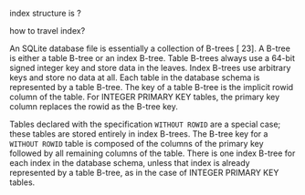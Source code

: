 index structure is ?

how to travel index?

An SQLite database file is essentially a collection of B-trees [ 23]. A B-tree is either a table
B-tree or an index B-tree. Table B-trees always use a 64-bit signed
integer key and store data in the leaves. Index B-trees use arbitrary
keys and store no data at all. Each table in the database schema is
represented by a table B-tree. The key of a table B-tree is the implicit
rowid column of the table. For INTEGER PRIMARY KEY tables, the
primary key column replaces the rowid as the B-tree key.

Tables declared with the specification `WITHOUT ROWID` are a special case;
these tables are stored entirely in index B-trees.
The B-tree key for a `WITHOUT ROWID` table is composed of the columns of the primary
key followed by all remaining columns of the table. There is one
index B-tree for each index in the database schema, unless that
index is already represented by a table B-tree, as in the case of
INTEGER PRIMARY KEY tables.
